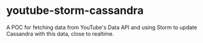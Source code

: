 youtube-storm-cassandra
===============

A POC for fetching data from YouTube's Data API and using Storm to update Cassandra with this data, close to realtime.
